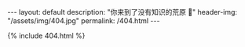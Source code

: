 ​---
layout: default
description: "你来到了没有知识的荒原 🙊"
header-img: "/assets/img/404.jpg"
permalink: /404.html
​---

{% include 404.html %}